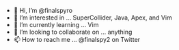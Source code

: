 - 👋 Hi, I’m @finalspyro
- 👀 I’m interested in ... SuperCollider, Java, Apex, and Vim
- 🌱 I’m currently learning ... Vim
- 💞️ I’m looking to collaborate on ... anything
- 📫 How to reach me ... @finalspy2 on Twitter
